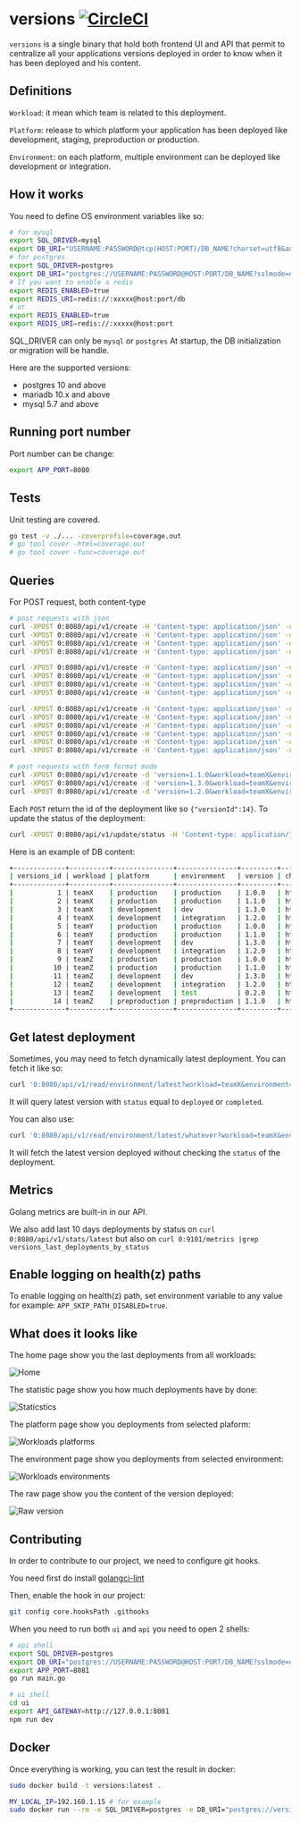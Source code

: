 # versions [![CircleCI](https://circleci.com/gh/Lord-Y/versions/tree/main.svg?style=svg)](https://circleci.com/gh/Lord-Y/versions?branch=main)

`versions` is a single binary that hold both frontend UI and API that permit to centralize all your applications versions deployed in order to know when it has been deployed and his content.

## Definitions

`Workload`: it mean which team is related to this deployment.

`Platform`: release to which platform your application has been deployed like development, staging, preproduction or production.

`Environment`: on each platform, multiple environment can be deployed like development or integration.

## How it works

You need to define OS environment variables like so:

```bash
# for mysql
export SQL_DRIVER=mysql
export DB_URI="USERNAME:PASSWORD@tcp(HOST:PORT)/DB_NAME?charset=utf8&autocommit=true&multiStatements=true&maxAllowedPacket=0&interpolateParams=true&parseTime=true"
# for postgres
export SQL_DRIVER=postgres
export DB_URI="postgres://USERNAME:PASSWORD@HOST:PORT/DB_NAME?sslmode=disable"
# If you want to enable a redis
export REDIS_ENABLED=true
export REDIS_URI=redis://:xxxxx@host:port/db
# or 
export REDIS_ENABLED=true
export REDIS_URI=redis://:xxxxx@host:port
```

SQL_DRIVER can only be `mysql` or `postgres`
At startup, the DB initialization or migration will be handle.

Here are the supported versions:
- postgres 10 and above
- mariadb 10.x and above
- mysql 5.7 and above

## Running port number

Port number can be change:

```bash
export APP_PORT=8080
```

## Tests

Unit testing are covered.

```bash
go test -v ./... -coverprofile=coverage.out
# go tool cover -html=coverage.out
# go tool cover -func=coverage.out
```

## Queries

For POST request, both content-type 

```bash
# post requests with json
curl -XPOST 0:8080/api/v1/create -H 'Content-type: application/json' -d '{"version": "1.0.0","workload": "teamX", "environment":"production", "platform": "production", "changelogURL": "https://jsonplaceholder.typicode.com/", "raw": "{\"a\":\"b\"}", "status": "ongoing"}'
curl -XPOST 0:8080/api/v1/create -H 'Content-type: application/json' -d '{"version": "1.1.0","workload": "teamX", "environment":"production", "platform": "production", "changelogURL": "https://jsonplaceholder.typicode.com/", "raw": "{\"a\":\"b\"}", "status": "deployed"}'
curl -XPOST 0:8080/api/v1/create -H 'Content-type: application/json' -d '{"version": "1.3.0","workload": "teamX", "environment":"dev", "platform": "development", "changelogURL": "https://jsonplaceholder.typicode.com/", "raw": "{\"a\":\"b\"}", "status": "failed"}'
curl -XPOST 0:8080/api/v1/create -H 'Content-type: application/json' -d '{"version": "1.2.0","workload": "teamX", "environment":"integration", "platform": "development", "changelogURL": "https://jsonplaceholder.typicode.com/", "raw": "{\"a\":\"b\"}", "status": "ongoing"}'

curl -XPOST 0:8080/api/v1/create -H 'Content-type: application/json' -d '{"version": "1.0.0","workload": "teamY", "environment":"production", "platform": "production", "changelogURL": "https://jsonplaceholder.typicode.com/", "raw": "{\"a\":\"b\"}", "status": "deployed"}'
curl -XPOST 0:8080/api/v1/create -H 'Content-type: application/json' -d '{"version": "1.1.0","workload": "teamY", "environment":"production", "platform": "production", "changelogURL": "https://jsonplaceholder.typicode.com/", "raw": "{\"a\":\"b\"}", "status": "deployed"}'
curl -XPOST 0:8080/api/v1/create -H 'Content-type: application/json' -d '{"version": "1.3.0","workload": "teamY", "environment":"dev", "platform": "development", "changelogURL": "https://jsonplaceholder.typicode.com/", "raw": "{\"a\":\"b\"}", "status": "ongoing"}'
curl -XPOST 0:8080/api/v1/create -H 'Content-type: application/json' -d '{"version": "1.2.0","workload": "teamY", "environment":"integration", "platform": "development", "changelogURL": "https://jsonplaceholder.typicode.com/", "raw": "{\"a\":\"b\"}", "status": "deployed"}'

curl -XPOST 0:8080/api/v1/create -H 'Content-type: application/json' -d '{"version": "1.0.0","workload": "teamZ", "environment":"production", "platform": "production", "changelogURL": "https://jsonplaceholder.typicode.com/", "raw": "{\"a\":\"b\"}", "status": "deployed"}'
curl -XPOST 0:8080/api/v1/create -H 'Content-type: application/json' -d '{"version": "1.1.0","workload": "teamZ", "environment":"production", "platform": "production", "changelogURL": "https://jsonplaceholder.typicode.com/", "raw": "{\"a\":\"b\"}", "status": "ongoing"}'
curl -XPOST 0:8080/api/v1/create -H 'Content-type: application/json' -d '{"version": "1.3.0","workload": "teamZ", "environment":"dev", "platform": "development", "changelogURL": "https://jsonplaceholder.typicode.com/", "raw": "{\"a\":\"b\"}", "status": "deployed"}'
curl -XPOST 0:8080/api/v1/create -H 'Content-type: application/json' -d '{"version": "1.2.0","workload": "teamZ", "environment":"integration", "platform": "development", "changelogURL": "https://jsonplaceholder.typicode.com/", "raw": "{\"a\":\"b\"}", "status": "deployed"}'
curl -XPOST 0:8080/api/v1/create -H 'Content-type: application/json' -d '{"version": "0.2.0","workload": "teamZ", "environment":"test", "platform": "development", "changelogURL": "https://jsonplaceholder.typicode.com/", "raw": "{\"a\":\"b\"}", "status": "deployed"}'
curl -XPOST 0:8080/api/v1/create -H 'Content-type: application/json' -d '{"version": "1.1.0","workload": "teamZ", "environment":"preproduction", "platform": "preproduction", "changelogURL": "https://jsonplaceholder.typicode.com/", "raw": "{\"a\":\"b\"}", "status": "deployed"}'

# post requests with form format mode
curl -XPOST 0:8080/api/v1/create -d 'version=1.1.0&workload=teamX&environment=production&platform=production&changelogURL=https://jsonplaceholder.typicode.com/&raw=rawContent&status=ongoing'
curl -XPOST 0:8080/api/v1/create -d 'version=1.3.0&workload=teamX&environment=production&platform=production&changelogURL=https://jsonplaceholder.typicode.com/&raw=rawContent&status=deployed'
curl -XPOST 0:8080/api/v1/create -d 'version=1.2.0&workload=teamX&environment=production&platform=production&changelogURL=https://jsonplaceholder.typicode.com/&raw=rawContent&status=failed'
```

Each `POST` return the id of the deployment like so `{"versionId":14}`.
To update the status of the deployment:
```bash
curl -XPOST 0:8080/api/v1/update/status -H 'Content-type: application/json' -d '{"versionId": "14","status": "deployed"}'
```

Here is an example of DB content:
```bash
+-------------+----------+---------------+---------------+---------+---------------------------------------+---------------+----------+---------------------+
| versions_id | workload | platform      | environment   | version | changelog_url                         | raw           | status   | date                |
+-------------+----------+---------------+---------------+---------+---------------------------------------+---------------+----------+---------------------+
|           1 | teamX    | production    | production    | 1.0.0   | https://jsonplaceholder.typicode.com/ | {\"a\":\"b\"} | ongoing  | 2020-12-02 19:58:10 |
|           2 | teamX    | production    | production    | 1.1.0   | https://jsonplaceholder.typicode.com/ | {\"a\":\"b\"} | deployed | 2020-12-02 19:58:10 |
|           3 | teamX    | development   | dev           | 1.3.0   | https://jsonplaceholder.typicode.com/ | {\"a\":\"b\"} | failed   | 2020-12-02 19:58:10 |
|           4 | teamX    | development   | integration   | 1.2.0   | https://jsonplaceholder.typicode.com/ | {\"a\":\"b\"} | ongoing  | 2020-12-02 19:58:10 |
|           5 | teamY    | production    | production    | 1.0.0   | https://jsonplaceholder.typicode.com/ | {\"a\":\"b\"} | deployed | 2020-12-02 19:58:10 |
|           6 | teamY    | production    | production    | 1.1.0   | https://jsonplaceholder.typicode.com/ | {\"a\":\"b\"} | deployed | 2020-12-02 19:58:10 |
|           7 | teamY    | development   | dev           | 1.3.0   | https://jsonplaceholder.typicode.com/ | {\"a\":\"b\"} | ongoing  | 2020-12-02 19:58:10 |
|           8 | teamY    | development   | integration   | 1.2.0   | https://jsonplaceholder.typicode.com/ | {\"a\":\"b\"} | deployed | 2020-12-02 19:58:10 |
|           9 | teamZ    | production    | production    | 1.0.0   | https://jsonplaceholder.typicode.com/ | {\"a\":\"b\"} | deployed | 2020-12-02 19:58:10 |
|          10 | teamZ    | production    | production    | 1.1.0   | https://jsonplaceholder.typicode.com/ | {\"a\":\"b\"} | ongoing  | 2020-12-02 19:58:10 |
|          11 | teamZ    | development   | dev           | 1.3.0   | https://jsonplaceholder.typicode.com/ | {\"a\":\"b\"} | deployed | 2020-12-02 19:58:10 |
|          12 | teamZ    | development   | integration   | 1.2.0   | https://jsonplaceholder.typicode.com/ | {\"a\":\"b\"} | deployed | 2020-12-02 19:58:10 |
|          13 | teamZ    | development   | test          | 0.2.0   | https://jsonplaceholder.typicode.com/ | {\"a\":\"b\"} | deployed | 2020-12-02 19:58:10 |
|          14 | teamZ    | preproduction | preproduction | 1.1.0   | https://jsonplaceholder.typicode.com/ | {\"a\":\"b\"} | deployed | 2020-12-02 19:58:11 |
+-------------+----------+---------------+---------------+---------+---------------------------------------+---------------+----------+---------------------+
```

## Get latest deployment

Sometimes, you may need to fetch dynamically latest deployment.
You can fetch it like so:
```bash
curl '0:8080/api/v1/read/environment/latest?workload=teamX&environment=production&platform=production'
```
It will query latest version with `status` equal to `deployed` or `completed`.

You can also use:
```bash
curl '0:8080/api/v1/read/environment/latest/whatever?workload=teamX&environment=production&platform=production'
```
It will fetch the latest version deployed without checking the `status` of the deployment.

## Metrics

Golang metrics are built-in in our API.

We also add last 10 days deployments by status on `curl 0:8080/api/v1/stats/latest` but also on `curl 0:9101/metrics |grep versions_last_deployments_by_status`

## Enable logging on health(z) paths

To enable logging on health(z) path, set environment variable to any value for example: `APP_SKIP_PATH_DISABLED=true`.

## What does it looks like

The home page show you the last deployments from all workloads:

![Home](./screenshots/home.png "Home")

The statistic page show you how much deployments have by done:

![Staticstics](./screenshots/staticstics.png "Staticstics")

The platform page show you deployments from selected plaform:

![Workloads platforms](./screenshots/workloads_platforms.png "Workloads platforms")

The environment page show you deployments from selected environment:

![Workloads environments](./screenshots/workloads_environments.png "Workloads environments")

The raw page show you the content of the version deployed:

![Raw version](./screenshots/raw_version.png "Raw version")

## Contributing

In order to contribute to our project, we need to configure git hooks.

You need first do install [golangci-lint](https://golangci-lint.run/usage/install/)

Then, enable the hook in our project:
```bash
git config core.hooksPath .githooks
```
When you need to run both `ui` and `api` you need to open 2 shells:
```bash
# api shell
export SQL_DRIVER=postgres
export DB_URI="postgres://USERNAME:PASSWORD@HOST:PORT/DB_NAME?sslmode=disable"
export APP_PORT=8081
go run main.go

# ui shell
cd ui
export API_GATEWAY=http://127.0.0.1:8081
npm run dev
```

## Docker

Once everything is working, you can test the result in docker:
```bash
sudo docker build -t versions:latest .

MY_LOCAL_IP=192.168.1.15 # for example
sudo docker run --rm -e SQL_DRIVER=postgres -e DB_URI="postgres://versions:versions@${MY_LOCAL_IP}:5432/versions?sslmode=disable" -p 8080:8080 docker.io/library/versions:latest
```
